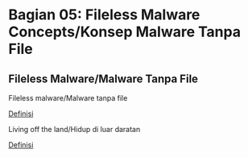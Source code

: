 # Bagian 05: Fileless Malware Concepts/Konsep Malware Tanpa File

## Fileless Malware/Malware Tanpa File

Fileless malware/Malware tanpa file

[Definisi](../definitions/definitions_F.md#fileless-malware)

Living off the land/Hidup di luar daratan

[Definisi](../definitions/definitions_L.md#living-off-the-land)
